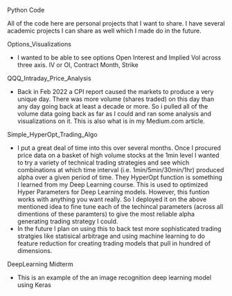 Python Code

All of the code here are personal projects that I want to share. I have several academic projects I can share as well which I made do in the future.

Options_Visualizations
  - I wanted to be able to see options Open Interest and Implied Vol across three axis. IV or OI, Contract Month, Strike
  
QQQ_Intraday_Price_Analysis
  - Back in Feb 2022 a CPI report caused the markets to produce a very unique day. There was more volume (shares traded) on this day than any day going back at least a decade or more. So i pulled all of the volume data going back as far as I could and ran some analysis and visualizations on it. This is also what is in my Medium.com article.

Simple_HyperOpt_Trading_Algo
  - I put a great deal of time into this over several months. Once I procured price data on a basket of high volume stocks at the 1min level I wanted to try a variety of technical trading strategies and see which combinations at which time interval (i.e. 1min/5min/30min/1hr) produced alpha over a given period of time. They HyperOpt function is something I learned from my Deep Learning course. This is used to optimized Hyper Parameters for Deep Learning models. However, this funtion works with anything you want really. So I deployed it on the above mentioned idea to fine tune each of the techincal parameters (across all dimentions of these paramters) to give the most reliable alpha generating trading strategy I could. 
  - In the future I plan on using this to back test more sophisticated trading stratgies like statisical arbitrage and using machine learning to do feature reduction for creating trading models that pull in hundred of dimensions. 

DeepLearning Midterm
  - This is an example of the an image recognition deep learning model using Keras
